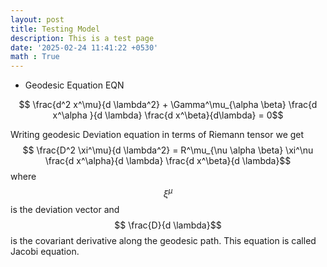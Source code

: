 ```yaml
---
layout: post
title: Testing Model 
description: This is a test page
date: '2025-02-24 11:41:22 +0530'
math : True
---
```

* Geodesic Equation EQN

$$ \frac{d^2 x^\mu}{d \lambda^2} + \Gamma^\mu_{\alpha \beta} \frac{d x^\alpha }{d \lambda} \frac{d x^\beta}{d\lambda} = 0$$

   Writing geodesic Deviation equation in terms of Riemann tensor we get 
   $$ \frac{D^2 \xi^\mu}{d \lambda^2} = R^\mu_{\nu \alpha \beta} \xi^\nu \frac{d x^\alpha}{d \lambda} \frac{d x^\beta}{d \lambda}$$
where $$ \xi^\mu$$ is the deviation vector and $$ \frac{D}{d \lambda}$$ is the covariant derivative along the geodesic path. This equation is called Jacobi equation.
